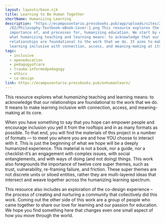 ```yaml
---
layout: layouts/base.njk
title: Learning to Be Human Together
shortName: Humanizing Learning
description: "https://ecampusontario.pressbooks.pub/app/uploads/sites/2126/2022\
  /02/Philosophy-Textbook-eBook-Cover-1.png This resource explores the
  importance of, and processes for, humanizing education. We start by exploring
  what humanizing teaching and learning means: to acknowledge that our
  relationships are foundational to the work that we do. It aims to make
  learning inclusive with connection, access, and meaning-making at its core."
tags:
  - inclusive
  - openeducation
  - pedagogyofcare
  - trauma-informedpedagogy
  - ethics
  - co-design
link: https://ecampusontario.pressbooks.pub/onhumanlearn/
---
```

This resource explores what *humanizing* teaching and learning means: to acknowledge that our relationships are foundational to the work that we do. It means to make learning inclusive with connection, access, and meaning-making at its core.

When you have something to say that you hope can empower people and encourage inclusion you yell it from the rooftops and in as many formats as possible. To that end, you will find the materials of this project in a number of formats — to meet you where you are and how YOU choose to interact with it. This is just the beginning of what we hope will be a deeply humanized experience. This material is not a book, nor a guide, nor a checklist–it’s an engagement with complex issues, with social entanglements, and with ways of doing (and not doing) things. This work also foregrounds the importance of twelve core super themes, such as trust, vulnerability, re-framing failure, and friction. These super themes are not discrete units or siloed entities, rather they are multi-layered ideas that intersect and weave together across the humanizing learning spectrum.

This resource also includes an exploration of the co-design experience – the process of creating and nurturing a community that collectively did this work. Coming out the other side of this work are a group of people who came together to share our love for learning and our passion for education. We hope you find something here that changes even one small aspect of how you move through the world.